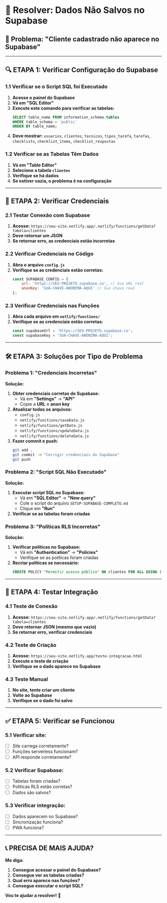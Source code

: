 # 🚨 Resolver: Dados Não Salvos no Supabase

## 🎯 **Problema: "Cliente cadastrado não aparece no Supabase"**

---

## 🔍 **ETAPA 1: Verificar Configuração do Supabase**

### **1.1 Verificar se o Script SQL foi Executado**
1. **Acesse o painel do Supabase**
2. **Vá em "SQL Editor"**
3. **Execute este comando para verificar as tabelas:**
   ```sql
   SELECT table_name FROM information_schema.tables 
   WHERE table_schema = 'public' 
   ORDER BY table_name;
   ```
4. **Deve mostrar:** `usuarios`, `clientes`, `tecnicos`, `tipos_tarefa`, `tarefas`, `checklists`, `checklist_items`, `checklist_respostas`

### **1.2 Verificar se as Tabelas Têm Dados**
1. **Vá em "Table Editor"**
2. **Selecione a tabela `clientes`**
3. **Verifique se há dados**
4. **Se estiver vazia, o problema é na configuração**

---

## 🔧 **ETAPA 2: Verificar Credenciais**

### **2.1 Testar Conexão com Supabase**
1. **Acesse:** `https://seu-site.netlify.app/.netlify/functions/getData?tabela=clientes`
2. **Deve retornar um JSON**
3. **Se retornar erro, as credenciais estão incorretas**

### **2.2 Verificar Credenciais no Código**
1. **Abra o arquivo `config.js`**
2. **Verifique se as credenciais estão corretas:**
   ```javascript
   const SUPABASE_CONFIG = {
       url: 'https://SEU-PROJETO.supabase.co', // Sua URL real
       anonKey: 'SUA-CHAVE-ANONIMA-AQUI' // Sua chave real
   };
   ```

### **2.3 Verificar Credenciais nas Funções**
1. **Abra cada arquivo em `netlify/functions/`**
2. **Verifique se as credenciais estão corretas:**
   ```javascript
   const supabaseUrl = 'https://SEU-PROJETO.supabase.co';
   const supabaseKey = 'SUA-CHAVE-ANONIMA-AQUI';
   ```

---

## 🛠️ **ETAPA 3: Soluções por Tipo de Problema**

### **Problema 1: "Credenciais Incorretas"**
**Solução:**
1. **Obter credenciais corretas do Supabase:**
   - Vá em **"Settings"** → **"API"**
   - Copie a **URL** e **anon key**
2. **Atualizar todos os arquivos:**
   - `config.js`
   - `netlify/functions/saveData.js`
   - `netlify/functions/getData.js`
   - `netlify/functions/updateData.js`
   - `netlify/functions/deleteData.js`
3. **Fazer commit e push:**
   ```bash
   git add .
   git commit -m "Corrigir credenciais do Supabase"
   git push
   ```

### **Problema 2: "Script SQL Não Executado"**
**Solução:**
1. **Executar script SQL no Supabase:**
   - Vá em **"SQL Editor"** → **"New query"**
   - Cole o script do arquivo `SETUP-SUPABASE-COMPLETO.md`
   - Clique em **"Run"**
2. **Verificar se as tabelas foram criadas**

### **Problema 3: "Políticas RLS Incorretas"**
**Solução:**
1. **Verificar políticas no Supabase:**
   - Vá em **"Authentication"** → **"Policies"**
   - Verifique se as políticas foram criadas
2. **Recriar políticas se necessário:**
   ```sql
   CREATE POLICY "Permitir acesso público" ON clientes FOR ALL USING (true);
   ```

---

## 🧪 **ETAPA 4: Testar Integração**

### **4.1 Teste de Conexão**
1. **Acesse:** `https://seu-site.netlify.app/.netlify/functions/getData?tabela=clientes`
2. **Deve retornar JSON (mesmo que vazio)**
3. **Se retornar erro, verificar credenciais**

### **4.2 Teste de Criação**
1. **Acesse:** `https://seu-site.netlify.app/teste-integracao.html`
2. **Execute o teste de criação**
3. **Verifique se o dado aparece no Supabase**

### **4.3 Teste Manual**
1. **No site, tente criar um cliente**
2. **Volte ao Supabase**
3. **Verifique se o dado foi salvo**

---

## ✅ **ETAPA 5: Verificar se Funcionou**

### **5.1 Verificar site:**
- [ ] Site carrega corretamente?
- [ ] Funções serverless funcionam?
- [ ] API responde corretamente?

### **5.2 Verificar Supabase:**
- [ ] Tabelas foram criadas?
- [ ] Políticas RLS estão corretas?
- [ ] Dados são salvos?

### **5.3 Verificar integração:**
- [ ] Dados aparecem no Supabase?
- [ ] Sincronização funciona?
- [ ] PWA funciona?

---

## 📞 **PRECISA DE MAIS AJUDA?**

**Me diga:**
1. **Consegue acessar o painel do Supabase?**
2. **Consegue ver as tabelas criadas?**
3. **Qual erro aparece nas funções?**
4. **Consegue executar o script SQL?**

**Vou te ajudar a resolver!** 🚀


